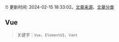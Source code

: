 :alarm_clock: 更新时间: 2024-02-15 18:33:02。[文章来源](/README.md)、[文章分类](/TAGS.md)

## Vue


> 关键字：`Vue`、`ElementUI`、`Vant`



